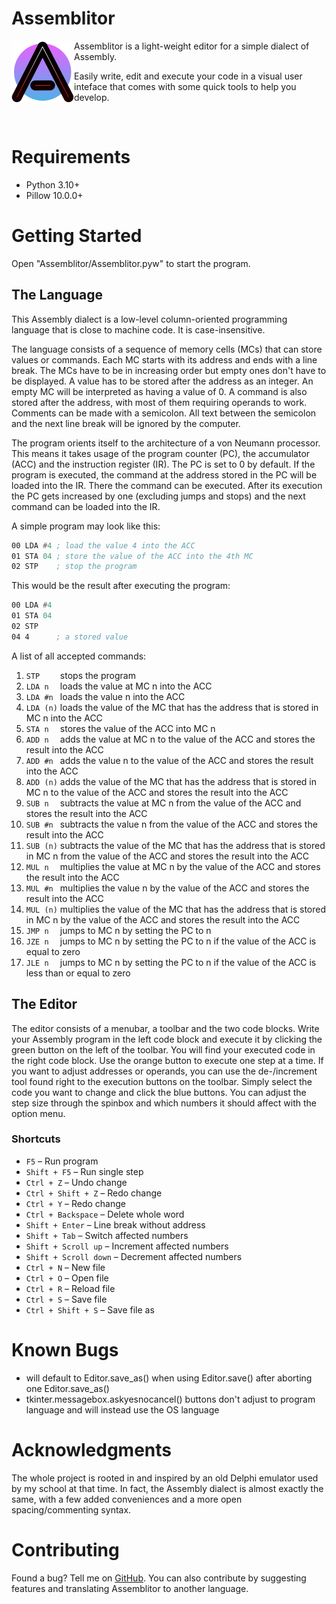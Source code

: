 # Assemblitor

<img src="https://github.com/Blyfh/Assemblitor/blob/main/program/sprites/Assemblitor/icon.png" align="left" width="100"/>

Assemblitor is a light-weight editor for a simple dialect of Assembly.

Easily write, edit and execute your code in a visual user inteface that comes with some quick tools to help you develop.

<br clear="left"/>

# Requirements

* Python 3.10+
* Pillow 10.0.0+

# Getting Started

Open "Assemblitor/Assemblitor.pyw" to start the program.

## The Language

This Assembly dialect is a low-level column-oriented programming language that is close to machine code. It is case-insensitive.

The language consists of a sequence of memory cells (MCs) that can store values or commands. Each MC starts with its address and ends with a line break. The MCs have to be in increasing order but empty ones don't have to be displayed. A value has to be stored after the address as an integer. An empty MC will be interpreted as having a value of 0. A command is also stored after the address, with most of them requiring operands to work.
Comments can be made with a semicolon. All text between the semicolon and the next line break will be ignored by the computer.

The program orients itself to the architecture of a von Neumann processor. This means it takes usage of the program counter (PC), the accumulator (ACC) and the instruction register (IR). The PC is set to 0 by default. If the program is executed, the command at the address stored in the PC will be loaded into the IR. There the command can be executed. After its execution the PC gets increased by one (excluding jumps and stops) and the next command can be loaded into the IR.


A simple program may look like this:
```asm
00 LDA #4 ; load the value 4 into the ACC
01 STA 04 ; store the value of the ACC into the 4th MC
02 STP    ; stop the program
```
This would be the result after executing the program:
```asm
00 LDA #4
01 STA 04
02 STP
04 4      ; a stored value
```

A list of all accepted commands:
1. `STP    ` stops the program
2. `LDA n  `   loads the value at MC n into the ACC
3. `LDA #n `  loads the value n into the ACC
4. `LDA (n)` loads the value of the MC that has the address that is stored in MC n into the ACC
5. `STA n  `   stores the value of the ACC into MC n
6. `ADD n  `   adds the value at MC n to the value of the ACC and stores the result into the ACC
7. `ADD #n `  adds the value n to the value of the ACC and stores the result into the ACC
8. `ADD (n)` adds the value of the MC that has the address that is stored in MC n to the value of the ACC and stores the result into the ACC
9. `SUB n  ` subtracts the value at MC n from the value of the ACC and stores the result into the ACC
10. `SUB #n ` subtracts the value n from the value of the ACC and stores the result into the ACC
11. `SUB (n)` subtracts the value of the MC that has the address that is stored in MC n from the value of the ACC and stores the result into the ACC
12. `MUL n  ` multiplies the value at MC n by the value of the ACC and stores the result into the ACC
13. `MUL #n ` multiplies the value n by the value of the ACC and stores the result into the ACC
14. `MUL (n)` multiplies the value of the MC that has the address that is stored in MC n by the value of the ACC and stores the result into the ACC
15. `JMP n  ` jumps to MC n by setting the PC to n
16. `JZE n  ` jumps to MC n by setting the PC to n if the value of the ACC is equal to zero
17. `JLE n  ` jumps to MC n by setting the PC to n if the value of the ACC is less than or equal to zero

## The Editor

The editor consists of a menubar, a toolbar and the two code blocks. Write your Assembly program in the left code block and execute it by clicking the green button on the left of the toolbar. You will find your executed code in the right code block. Use the orange button to execute one step at a time.
If you want to adjust addresses or operands, you can use the de-/increment tool found right to the execution buttons on the toolbar. Simply select the code you want to change and click the blue buttons. You can adjust the step size through the spinbox and which numbers it should affect with the option menu.

### Shortcuts

* `F5` – Run program
* `Shift + F5` – Run single step
* `Ctrl + Z` – Undo change
* `Ctrl + Shift + Z` – Redo change
* `Ctrl + Y` – Redo change
* `Ctrl + Backspace` – Delete whole word
* `Shift + Enter` – Line break without address
* `Shift + Tab` – Switch affected numbers
* `Shift + Scroll up` – Increment affected numbers
* `Shift + Scroll down` – Decrement affected numbers
* `Ctrl + N` – New file
* `Ctrl + O` – Open file
* `Ctrl + R` – Reload file
* `Ctrl + S` – Save file
* `Ctrl + Shift + S` – Save file as

# Known Bugs

* will default to Editor.save_as() when using Editor.save() after aborting one Editor.save_as()
* tkinter.messagebox.askyesnocancel() buttons don't adjust to program language and will instead use the OS language

# Acknowledgments

The whole project is rooted in and inspired by an old Delphi emulator used by my school at that time. In fact, the Assembly dialect is almost exactly the same, with a few added conveniences and a more open spacing/commenting syntax.

# Contributing

Found a bug? Tell me on [GitHub](https://github.com/Blyfh/assemblitor/issues/new). You can also contribute by suggesting features and translating Assemblitor to another language.
